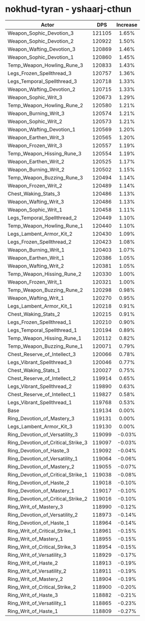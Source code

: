 # nokhud-tyran - yshaarj-cthun
| Actor | DPS | Increase |
|---|:---:|:---:|
|Weapon_Sophic_Devotion_3|121105|1.65%|
|Weapon_Sophic_Devotion_2|120922|1.50%|
|Weapon_Wafting_Devotion_3|120869|1.46%|
|Weapon_Sophic_Devotion_1|120860|1.45%|
|Temp_Weapon_Howling_Rune_3|120833|1.43%|
|Legs_Frozen_Spellthread_3|120757|1.36%|
|Legs_Temporal_Spellthread_3|120718|1.33%|
|Weapon_Wafting_Devotion_2|120715|1.33%|
|Weapon_Sophic_Writ_3|120673|1.29%|
|Temp_Weapon_Howling_Rune_2|120580|1.21%|
|Weapon_Burning_Writ_3|120574|1.21%|
|Weapon_Sophic_Writ_2|120573|1.21%|
|Weapon_Wafting_Devotion_1|120569|1.20%|
|Weapon_Earthen_Writ_3|120565|1.20%|
|Weapon_Frozen_Writ_3|120557|1.19%|
|Temp_Weapon_Hissing_Rune_3|120554|1.19%|
|Weapon_Earthen_Writ_2|120525|1.17%|
|Weapon_Burning_Writ_2|120502|1.15%|
|Temp_Weapon_Buzzing_Rune_3|120494|1.14%|
|Weapon_Frozen_Writ_2|120489|1.14%|
|Chest_Waking_Stats_3|120486|1.13%|
|Weapon_Wafting_Writ_3|120486|1.13%|
|Weapon_Sophic_Writ_1|120458|1.11%|
|Legs_Temporal_Spellthread_2|120449|1.10%|
|Temp_Weapon_Howling_Rune_1|120440|1.10%|
|Legs_Lambent_Armor_Kit_2|120430|1.09%|
|Legs_Frozen_Spellthread_2|120423|1.08%|
|Weapon_Burning_Writ_1|120403|1.07%|
|Weapon_Earthen_Writ_1|120386|1.05%|
|Weapon_Wafting_Writ_2|120381|1.05%|
|Temp_Weapon_Hissing_Rune_2|120330|1.00%|
|Weapon_Frozen_Writ_1|120321|1.00%|
|Temp_Weapon_Buzzing_Rune_2|120298|0.98%|
|Weapon_Wafting_Writ_1|120270|0.95%|
|Legs_Lambent_Armor_Kit_1|120218|0.91%|
|Chest_Waking_Stats_2|120215|0.91%|
|Legs_Frozen_Spellthread_1|120210|0.90%|
|Legs_Temporal_Spellthread_1|120194|0.89%|
|Temp_Weapon_Hissing_Rune_1|120112|0.82%|
|Temp_Weapon_Buzzing_Rune_1|120071|0.79%|
|Chest_Reserve_of_Intellect_3|120066|0.78%|
|Legs_Vibrant_Spellthread_3|120046|0.77%|
|Chest_Waking_Stats_1|120027|0.75%|
|Chest_Reserve_of_Intellect_2|119914|0.65%|
|Legs_Vibrant_Spellthread_2|119890|0.63%|
|Chest_Reserve_of_Intellect_1|119827|0.58%|
|Legs_Vibrant_Spellthread_1|119768|0.53%|
|Base|119134|0.00%|
|Ring_Devotion_of_Mastery_3|119131|0.00%|
|Legs_Lambent_Armor_Kit_3|119130|0.00%|
|Ring_Devotion_of_Versatility_3|119099|-0.03%|
|Ring_Devotion_of_Critical_Strike_3|119097|-0.03%|
|Ring_Devotion_of_Haste_3|119092|-0.04%|
|Ring_Devotion_of_Versatility_1|119064|-0.06%|
|Ring_Devotion_of_Mastery_2|119055|-0.07%|
|Ring_Devotion_of_Critical_Strike_1|119038|-0.08%|
|Ring_Devotion_of_Haste_2|119018|-0.10%|
|Ring_Devotion_of_Mastery_1|119017|-0.10%|
|Ring_Devotion_of_Critical_Strike_2|119016|-0.10%|
|Ring_Writ_of_Mastery_3|118990|-0.12%|
|Ring_Devotion_of_Versatility_2|118973|-0.14%|
|Ring_Devotion_of_Haste_1|118964|-0.14%|
|Ring_Writ_of_Critical_Strike_1|118961|-0.15%|
|Ring_Writ_of_Mastery_1|118955|-0.15%|
|Ring_Writ_of_Critical_Strike_3|118954|-0.15%|
|Ring_Writ_of_Versatility_3|118929|-0.17%|
|Ring_Writ_of_Haste_2|118913|-0.19%|
|Ring_Writ_of_Versatility_2|118911|-0.19%|
|Ring_Writ_of_Mastery_2|118904|-0.19%|
|Ring_Writ_of_Critical_Strike_2|118900|-0.20%|
|Ring_Writ_of_Haste_3|118882|-0.21%|
|Ring_Writ_of_Versatility_1|118865|-0.23%|
|Ring_Writ_of_Haste_1|118809|-0.27%|
